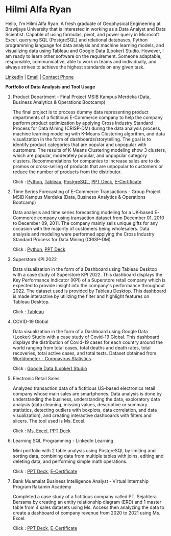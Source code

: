 # Hilmi Alfa Ryan

Hello, I'm Hilmi Alfa Ryan. A fresh graduate of Geophysical Engineering at Brawijaya University that is interested in working as a 
Data Analyst and Data Scientist. Capable of using formulas, pivot, and power query in Microsoft Excel, 
querying SQL (PostgreSQL) and relational databases, Python programming language for data analysis and 
machine learning models, and visualizing data using Tableau and Google Data (Looker) Studio. However, I 
am ready to learn other software on the requirement. Someone adaptable, responsible, communicative, 
able to work in teams and individually, and always strives to achieve the highest standards on any given 
task.


[LinkedIn](https://www.linkedin.com/in/hilmialfaryan?lipi=urn%3Ali%3Apage%3Ad_flagship3_profile_view_base_contact_details%3BpK967SKyReCml0b0Dt1Ymg%3D%3D) |
[Email](alfaryanhilmi@gmail.com) | [Contact Phone](https://wa.me/62895383062990)

**Portfolio of Data Analysis and Tool Usage**

1. Product Department - Final Project MSIB Kampus Merdeka (Data, Business Analytics & Operations Bootcamp)
   
   The final project is to process dummy data representing product departments of a fictitious E-Commerce company to help the company perform product optimization by    applying Cross Industry Standard Process for Data Mining (CRISP-DM) during the data analysis process, machine learning modeling with K-Means Clustering algorithm, and data visualization in the form of dashboards/storytelling. The goal is to identify product categories that are popular and unpopular with customers. The results of K-Means Clustering modeling show 3 clusters, which are popular, moderately popular, and unpopular category clusters. Recommendations for companies to increase sales are to do promos or cross-selling of products that are unpopular to customers or reduce the number of products from the distributor. 
   
   Click : [Python](https://github.com/hilmialfar/Ruangguru-Project/blob/main/Final_Project_Ruangguru_Hilmi_Alfa_Ryan.ipynb), [Tableau](https://public.tableau.com/views/ProductDepartment/DashboardCP52?:language=en-US&:display_count=n&:origin=viz_share_link), [PostgreSQL](https://github.com/hilmialfar/Ruangguru-Project/blob/main/Query_FP_Ruangguru_1.sql), [PPT Deck](https://drive.google.com/file/d/1vXXyiXLm_NQKii153sI_fI26cRnBi1uD/view), [E-Certificate](https://drive.google.com/file/d/1C52z3SdmcUo92FjS6DO4wSS_GWOabDw9/view)
   
2. Time Series Forecasting of E-Commerce Transactions - Group Project MSIB Kampus Merdeka (Data, Business Analytics & Operations Bootcamp)
    
    Data analysis and time series forecasting modeling for a UK-based E-Commerce company using transaction dataset from December 01, 2010 to December 09, 2011. The company mainly sells unique gifts for any occasion with the majority of customers being wholesalers. Data analysis and modeling were performed applying the Cross Industry Standard Process for Data Mining (CRISP-DM).
    
    Click : [Python](https://github.com/hilmialfar/Ruangguru-Project/blob/main/Group_Project_Time_series_Forecasting.ipynb), [PPT Deck](https://drive.google.com/file/d/1loMS-ZQUocdTXUUQFndtUaFBhlWYJnuF/view?usp=share_link)
    
3. Superstore KPI 2022
  
   Data visualization in the form of a Dashboard using Tableau Desktop with a case study of Superstore KPI 2022. This dashboard displays the Key Performance Indicator (KPI) of a Superstore retail company which is expected to provide insight into the company's performance throughout 2022. The dataset used is provided by Tableau Desktop. This dashboard is made interactive by utilizing the filter and highlight features on Tableau Desktop.
   
   Click : [Tableau](https://public.tableau.com/app/profile/hilmialfaryan/viz/SuperstoreKPI_16571832598540/DashboardKPI)
   
4. COVID-19 Global
  
   Data visualization in the form of a Dashboard using Google Data (Looker) Studio with a case study of Covid-19 Global. This dashboard displays the distribution of Covid-19 cases for each country around the world ranging from total cases, total deaths and death rates, total recoveries, total active cases, and total tests. Dataset obtained from [Worldometer - Coronavirus Statistics](https://www.worldometers.info/coronavirus/).
   
   Click : [Google Data (Looker) Studio](https://datastudio.google.com/u/0/reporting/7197c14f-2576-4f38-afb3-3b5776671455/page/9oHxC)

5. Electronic Retail Sales
    
   Analyzed transaction data of a fictitious US-based electronics retail company whose main sales are smartphones. Data analysis is done by understanding the business, understanding the data, exploratory data analysis (data cleaning, missing values, descriptive or summary statistics, detecting outliers with boxplots, data correlation, and data visualization), and creating interactive dashboards with filters and slicers. The tool used is Ms. Excel.
   
   Click : [Ms. Excel](https://docs.google.com/spreadsheets/d/1MR1EC5GMr1quFLF6HdIEexNXGg45YSYo/edit?usp=share_link&ouid=113445932155232123441&rtpof=true&sd=true), [PPT Deck](https://drive.google.com/file/d/1-0e5fcRhIvXrQz22w3pHEPe3D9t-BN73/view?usp=share_link)

6. Learning SQL Programming - LinkedIn Learning
   
   Mini portfolio with 2 table analysis using PostgreSQL by limiting and sorting data, combining data from multiple tables with joins, editing and deleting data, and performing simple math operations.
   
   Click : [PPT Deck](https://drive.google.com/file/d/1QBewSzoI4SAs0A9Xkm7R2n8245sbH1u-/view), [E-Certificate](https://drive.google.com/file/d/17qOviPquZjOOHmQofKBsQr7ppqkM7c07/view?usp=share_link)
   
7. Bank Muamalat Business Intelligence Analyst - Virtual Internship Program Rakamin Academy

   Completed a case study of a fictitious company called PT. Sejahtera Bersama by creating an entity relationship diagram (ERD) and 1 master table from 4 sales datasets using Ms. Access then analyzing the data to create a dashboard of company revenue from 2020 to 2021 using Ms. Excel.
   
   Click : [PPT Deck](https://drive.google.com/file/d/1dM82dPtD1GPDKPiEW8Ks9xDo4n1vqPt6/view?usp=share_link), [E-Certificate](https://drive.google.com/file/d/1Y5oLnGv59EgoY9JzJ0iDEGHxNskRRHE5/view?usp=share_link)
